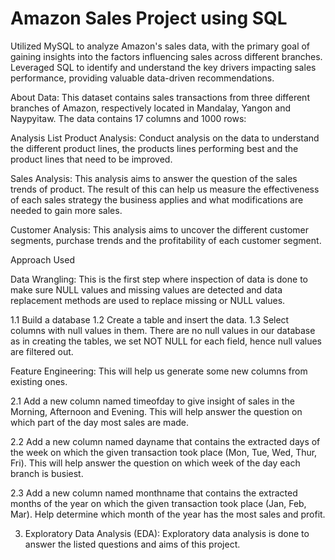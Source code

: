 # Amazon Sales Project using SQL
Utilized MySQL to analyze Amazon's sales data, with the primary goal of gaining insights into the factors influencing sales across different branches. Leveraged SQL to identify and understand the key drivers impacting sales performance, providing valuable data-driven recommendations.

About Data:
This dataset contains sales transactions from three different branches of Amazon, respectively located in Mandalay, Yangon and Naypyitaw. The data contains 17 columns and 1000 rows:

Analysis List
Product Analysis:
Conduct analysis on the data to understand the different product lines, the products lines performing best and the product lines that need to be improved.

Sales Analysis:
This analysis aims to answer the question of the sales trends of product. The result of this can help us measure the effectiveness of each sales strategy the business applies and what modifications are needed to gain more sales.

Customer Analysis:
This analysis aims to uncover the different customer segments, purchase trends and the profitability of each customer segment.

Approach Used

Data Wrangling: This is the first step where inspection of data is done to make sure NULL values and missing values are detected and data replacement methods are used to replace missing or NULL values.


1.1 Build a database
1.2 Create a table and insert the data.
1.3 Select columns with null values in them. There are no null values in our database as in creating the tables, we set NOT  NULL for each field, hence null values are filtered out.

Feature Engineering: This will help us generate some new columns from existing ones.

2.1 Add a new column named timeofday to give insight of sales in the Morning, Afternoon and Evening. This will help answer the question on which part of the day most sales are made.

2.2 Add a new column named dayname that contains the extracted days of the week on which the given transaction took place (Mon, Tue, Wed, Thur, Fri). This will help answer the question on which week of the day each branch is busiest.

2.3  Add a new column named monthname that contains the extracted months of the year on which the given transaction took place (Jan, Feb, Mar). Help determine which month of the year has the most sales and profit.

3. Exploratory Data Analysis (EDA): Exploratory data analysis is done to answer the listed questions and aims of this project.
